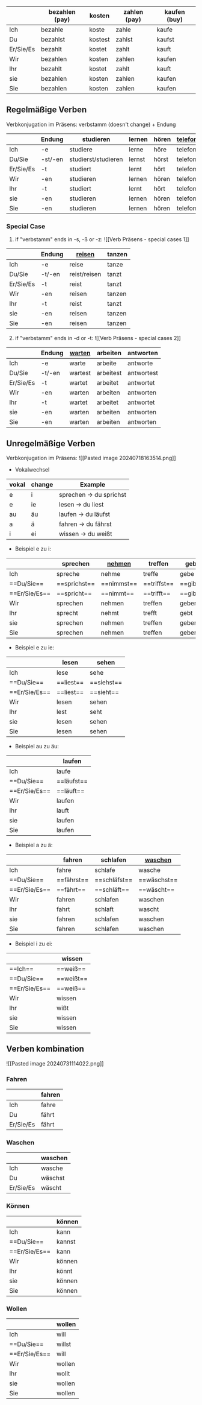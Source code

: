 
|           | bezahlen (pay) | kosten  | zahlen (pay) | kaufen (buy) |
| --------- | -------------- | ------- | ------------ | ------------ |
| Ich       | bezahle        | koste   | zahle        | kaufe        |
| Du        | bezahlst       | kostest | zahlst       | kaufst       |
| Er/Sie/Es | bezahlt        | kostet  | zahlt        | kauft        |
| Wir       | bezahlen       | kosten  | zahlen       | kaufen       |
| Ihr       | bezahlt        | kostet  | zahlt        | kauft        |
| sie       | bezahlen       | kosten  | zahlen       | kaufen       |
| Sie       | bezahlen       | kosten  | zahlen       | kaufen       |
## Regelmäßige Verben 

Verbkonjugation im Präsens: verbstamm (doesn't change) + Endung 

|           | Endung  | studieren           | lernen | hören | [telefonieren](obsidian://open?vault=Germanistik&file=Vocabulary%2FW%C3%B6rterbuch) | sagen | [machen](obsidian://open?vault=Germanistik&file=Vocabulary%2FW%C3%B6rterbuch) |
| --------- | ------- | ------------------- | ------ | ----- | ----------------------------------------------------------------------------------- | ----- | ----------------------------------------------------------------------------- |
| Ich       | -e      | studiere            | lerne  | höre  | telefoniere                                                                         | sage  | mache                                                                         |
| Du/Sie    | -st/-en | studierst/studieren | lernst | hörst | telefonierst                                                                        | sagst | machst                                                                        |
| Er/Sie/Es | -t      | studiert            | lernt  | hört  | telefoniert                                                                         | sagt  | macht                                                                         |
| Wir       | -en     | studieren           | lernen | hören | telefonieren                                                                        | sagen | machen                                                                        |
| Ihr       | -t      | studiert            | lernt  | hört  | telefoniert                                                                         | sagt  | macht                                                                         |
| sie       | -en     | studieren           | lernen | hören | telefonieren                                                                        | sagen | machen                                                                        |
| Sie       | -en     | studieren           | lernen | hören | telefonieren                                                                        | sagen | machen                                                                        |
### Special Case

1) if "verbstamm" ends in -s, -ß or -z:
![[Verb Präsens - special cases 1]]

|           | Endung | [reisen](obsidian://open?vault=Germanistik&file=Vocabulary%2FW%C3%B6rterbuch) | tanzen |
| --------- | ------ | ----------------------------------------------------------------------------- | ------ |
| Ich       | -e     | reise                                                                         | tanze  |
| Du/Sie    | -t/-en | reist/reisen                                                                  | tanzt  |
| Er/Sie/Es | -t     | reist                                                                         | tanzt  |
| Wir       | -en    | reisen                                                                        | tanzen |
| Ihr       | -t     | reist                                                                         | tanzt  |
| sie       | -en    | reisen                                                                        | tanzen |
| Sie       | -en    | reisen                                                                        | tanzen |
2) if "verbstamm" ends in -d or -t:
![[Verb Präsens - special cases 2]]

|           | Endung | [warten](obsidian://open?vault=Germanistik&file=Vocabulary%2FW%C3%B6rterbuch) | arbeiten  | antworten  |
| --------- | ------ | ----------------------------------------------------------------------------- | --------- | ---------- |
| Ich       | -e     | warte                                                                         | arbeite   | antworte   |
| Du/Sie    | -t/-en | wartest                                                                       | arbeitest | antwortest |
| Er/Sie/Es | -t     | wartet                                                                        | arbeitet  | antwortet  |
| Wir       | -en    | warten                                                                        | arbeiten  | antworten  |
| Ihr       | -t     | wartet                                                                        | arbeitet  | antwortet  |
| sie       | -en    | warten                                                                        | arbeiten  | antworten  |
| Sie       | -en    | warten                                                                        | arbeiten  | antworten  |

## Unregelmäßige Verben

Verbkonjugation im Präsens: 
![[Pasted image 20240718163514.png]]

- Vokalwechsel 

| vokal | change | Example                 |
| ----- | ------ | ----------------------- |
| e     | i      | sprechen -> du sprichst |
| e     | ie     | lesen -> du liest       |
| au    | äu     | laufen -> du läufst     |
| a     | ä      | fahren -> du fährst     |
| i     | ei     | wissen -> du weißt      |
+ Beispiel e zu i: 

|               | sprechen     | [nehmen]() | treffen     | geben     | essen    | helfen |
| ------------- | ------------ | ---------- | ----------- | --------- | -------- | ------ |
| Ich           | spreche      | nehme      | treffe      | gebe      | esse     | helfe  |
| ==Du/Sie==    | ==sprichst== | ==nimmst== | ==triffst== | ==gibst== | ==isst== | ==hilfst== |
| ==Er/Sie/Es== | ==spricht==  | ==nimmt==  | ==trifft==  | ==gibt==  | ==isst== | ==hilft==  |
| Wir           | sprechen     | nehmen     | treffen     | geben     | essen    | helfen |
| Ihr           | sprecht      | nehmt      | trefft      | gebt      | esst     | helft  |
| sie           | sprechen     | nehmen     | treffen     | geben     | essen    | helfen |
| Sie           | sprechen     | nehmen     | treffen     | geben     | essen    | helfen |

 + Beispiel e zu ie: 
 
|               | lesen     | sehen  |
| ------------- | --------- | ------ |
| Ich           | lese      | sehe   |
| ==Du/Sie==    | ==liest== | ==siehst== |
| ==Er/Sie/Es== | ==liest== | ==sieht==  |
| Wir           | lesen     | sehen  |
| Ihr           | lest      | seht   |
| sie           | lesen     | sehen  |
| Sie           | lesen     | sehen  |
* Beispiel au zu äu: 

|               | laufen     |
| ------------- | ---------- |
| Ich           | laufe      |
| ==Du/Sie==    | ==läufst== |
| ==Er/Sie/Es== | ==läuft==  |
| Wir           | laufen     |
| Ihr           | lauft      |
| sie           | laufen     |
| Sie           | laufen     |

* Beispiel a zu ä: 

|               | fahren     | schlafen     | [waschen](obsidian://open?vault=Germanistik&file=Vocabulary%2FW%C3%B6rterbuch) |
| ------------- | ---------- | ------------ | ------------------------------------------------------------------------------ |
| Ich           | fahre      | schlafe      | wasche                                                                         |
| ==Du/Sie==    | ==fährst== | ==schläfst== | ==wäschst==                                                                    |
| ==Er/Sie/Es== | ==fährt==  | ==schläft==  | ==wäscht==                                                                     |
| Wir           | fahren     | schlafen     | waschen                                                                        |
| Ihr           | fahrt      | schlaft      | wascht                                                                         |
| sie           | fahren     | schlafen     | waschen                                                                        |
| Sie           | fahren     | schlafen     | waschen                                                                        |
 * Beispiel i zu ei: 

|               | wissen    |
| ------------- | --------- |
| ==Ich==       | ==weiß==  |
| ==Du/Sie==    | ==weißt== |
| ==Er/Sie/Es== | ==weiß==  |
| Wir           | wissen    |
| Ihr           | wißt      |
| sie           | wissen    |
| Sie           | wissen    |

## Verben kombination 

![[Pasted image 20240731114022.png]]

### Fahren

|           | fahren |
| --------- | ------ |
| Ich       | fahre  |
| Du        | fährt  |
| Er/Sie/Es | fährt  |
### Waschen

|           | waschen |
| --------- | ------- |
| Ich       | wasche  |
| Du        | wäschst |
| Er/Sie/Es | wäscht  |

### Können

|               | können |
| ------------- | ------ |
| Ich           | kann   |
| ==Du/Sie==    | kannst |
| ==Er/Sie/Es== | kann   |
| Wir           | können |
| Ihr           | könnt  |
| sie           | können |
| Sie           | können |

### Wollen 

|               | wollen |
| ------------- | ------ |
| Ich           | will   |
| ==Du/Sie==    | willst |
| ==Er/Sie/Es== | will   |
| Wir           | wollen |
| Ihr           | wollt  |
| sie           | wollen |
| Sie           | wollen |
